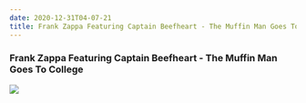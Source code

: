 ```yaml
---
date: 2020-12-31T04-07-21
title: Frank Zappa Featuring Captain Beefheart - The Muffin Man Goes To College
---
```

### Frank Zappa Featuring Captain Beefheart - The Muffin Man Goes To College

![](dayone-moment://73908A3A687841BB99F22424B7A997BF)
